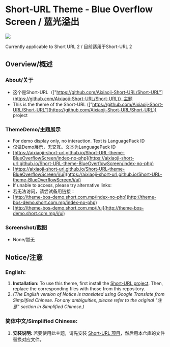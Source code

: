 # Short-URL Theme - Blue Overflow Screen / 蓝光溢出
<img src="https://helloaixiaoji.github.io/Ji-mdimg/svg/MADE-WITH/MADE-WITH.PHP.HTML.CSS.JS.svg">

Currently applicable to Short URL 2 / 目前适用于Short-URL 2

## Overview/概述
### About/关于
- 这个是Short-URL（["https://github.com/Aixiaoji-Short-URL/Short-URL"](https://github.com/Aixiaoji-Short-URL/Short-URL)）主题
- This is the theme of the Short-URL (["https://github.com/Aixiaoji-Short-URL/Short-URL"](https://github.com/Aixiaoji-Short-URL/Short-URL)) project

### ThemeDemo/主题展示
- For demo display only, no interaction. Text is LanguagePack ID
- 仅做Demo展示，无交互。文本为LanguagePack ID
- [https://aixiaoji-short-url.github.io/Short-URL-theme-BlueOverflowScreen/index-no-php](https://aixiaoji-short-url.github.io/Short-URL-theme-BlueOverflowScreen/index-no-php)
- [https://aixiaoji-short-url.github.io/Short-URL-theme-BlueOverflowScreen/i/ui](https://aixiaoji-short-url.github.io/Short-URL-theme-BlueOverflowScreen/i/ui)
- If unable to access, please try alternative links:
- 若无法访问，请尝试备用链接：
- [http://theme-bos-demo.short.com.mp/index-no-php](http://theme-bos-demo.short.com.mp/index-no-php)
- [http://theme-bos-demo.short.com.mp/i/ui](http://theme-bos-demo.short.com.mp/i/ui)

### Screenshot/截图
- None/暂无

## Notice/注意
### English:
1. **Installation:** To use this theme, first install the [Short-URL project](https://github.com/Aixiaoji-Short-URL/Short-URL). Then, replace the corresponding files with those from this repository.
2. *(The English version of Notice is translated using Google Translate from Simplified Chinese. For any ambiguities, please refer to the original "注意" section in Simplified Chinese.)*

### 简体中文/Simplified Chinese:
1. **安装说明:** 若要使用此主题，请先安装 [Short-URL 项目](https://github.com/Aixiaoji-Short-URL/Short-URL)，然后用本仓库的文件替换对应文件。


